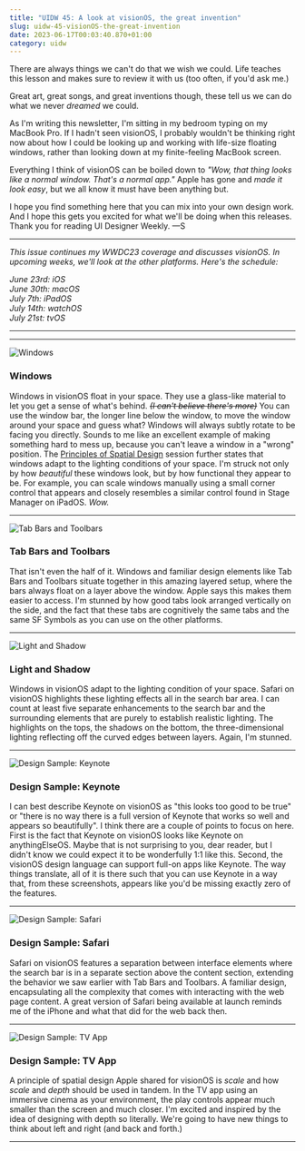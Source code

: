 ```yaml
---
title: "UIDW 45: A look at visionOS, the great invention"
slug: uidw-45-visionOS-the-great-invention
date: 2023-06-17T00:03:40.870+01:00
category: uidw
---
```


There are always things we can't do that we wish we could. Life teaches this lesson and makes sure to review it with us (too often, if you'd ask me.)

Great art, great songs, and great inventions though, these tell us we can do what we never _dreamed_ we could.

As I'm writing this newsletter, I'm sitting in my bedroom typing on my MacBook Pro. If I hadn't seen visionOS, I probably wouldn't be thinking right now about how I could be looking up and working with life-size floating windows, rather than looking down at my finite-feeling MacBook screen.

Everything I think of visionOS can be boiled down to _"Wow, that thing looks like a normal window. That's a normal app."_ Apple has gone and _made it look easy_, but we all know it must have been anything but.

I hope you find something here that you can mix into your own design work. And I hope this gets you excited for what we'll be doing when this releases. Thank you for reading UI Designer Weekly. —S

---

_This issue continues my WWDC23 coverage and discusses visionOS. In upcoming weeks, we'll look at the other platforms. Here's the schedule:_

_June 23rd: iOS_  
_June 30th: macOS_  
_July 7th: iPadOS_  
_July 14th: watchOS_  
_July 21st: tvOS_

---

---

![](https://assets.sahandnayebaziz.org/windows.jpeg "Windows") 

### Windows

Windows in visionOS float in your space. They use a glass-like material to let you get a sense of what's behind. ~~_(I can't believe there's more)_~~ You can use the window bar, the longer line below the window, to move the window around your space and guess what? Windows will always subtly rotate to be facing you directly. Sounds to me like an excellent example of making something hard to mess up, because you can't leave a window in a "wrong" position. The [Principles of Spatial Design](https://cur.at/8te6r7U?m=web) session further states that windows adapt to the lighting conditions of your space. I'm struck not only by how _beautiful_ these windows look, but by how functional they appear to be. For example, you can scale windows manually using a small corner control that appears and closely resembles a similar control found in Stage Manager on iPadOS. _Wow.‌_

---

![](https://assets.sahandnayebaziz.org/tab-bars-and-toolbars.jpeg "Tab Bars and Toolbars") 

### Tab Bars and Toolbars

That isn't even the half of it. Windows and familiar design elements like Tab Bars and Toolbars situate together in this amazing layered setup, where the bars always float on a layer above the window. Apple says this makes them easier to access. I'm stunned by how good tabs look arranged vertically on the side, and the fact that these tabs are cognitively the same tabs and the same SF Symbols as you can use on the other platforms.

---

![](https://assets.sahandnayebaziz.org/light-and-shadow.jpeg "Light and Shadow") 

### Light and Shadow

Windows in visionOS adapt to the lighting condition of your space. Safari on visionOS highlights these lighting effects all in the search bar area. I can count at least five separate enhancements to the search bar and the surrounding elements that are purely to establish realistic lighting. The highlights on the tops, the shadows on the bottom, the three-dimensional lighting reflecting off the curved edges between layers. Again, I'm stunned.

---

![](https://assets.sahandnayebaziz.org/design-sample:-keynote.jpeg "Design Sample: Keynote") 

### Design Sample: Keynote

I can best describe Keynote on visionOS as "this looks too good to be true" or "there is no way there is a full version of Keynote that works so well and appears so beautifully". I think there are a couple of points to focus on here. First is the fact that Keynote on visionOS looks like Keynote on anythingElseOS. Maybe that is not surprising to you, dear reader, but I didn't know we could expect it to be wonderfully 1:1 like this. Second, the visionOS design language can support full-on apps like Keynote. The way things translate, all of it is there such that you can use Keynote in a way that, from these screenshots, appears like you'd be missing exactly zero of the features.

---

![](https://assets.sahandnayebaziz.org/design-sample:-safari.jpeg "Design Sample: Safari") 

### Design Sample: Safari

Safari on visionOS features a separation between interface elements where the search bar is in a separate section above the content section, extending the behavior we saw earlier with Tab Bars and Toolbars. A familiar design, encapsulating all the complexity that comes with interacting with the web page content. A great version of Safari being available at launch reminds me of the iPhone and what that did for the web back then.

---

![](https://assets.sahandnayebaziz.org/design-sample:-tv-app.jpeg "Design Sample: TV App") 

### Design Sample: TV App

A principle of spatial design Apple shared for visionOS is _scale_ and how _scale_ and _depth_ should be used in tandem. In the TV app using an immersive cinema as your environment, the play controls appear much smaller than the screen and much closer. I'm excited and inspired by the idea of designing with depth so literally. We're going to have new things to think about left and right (and back and forth.)

---